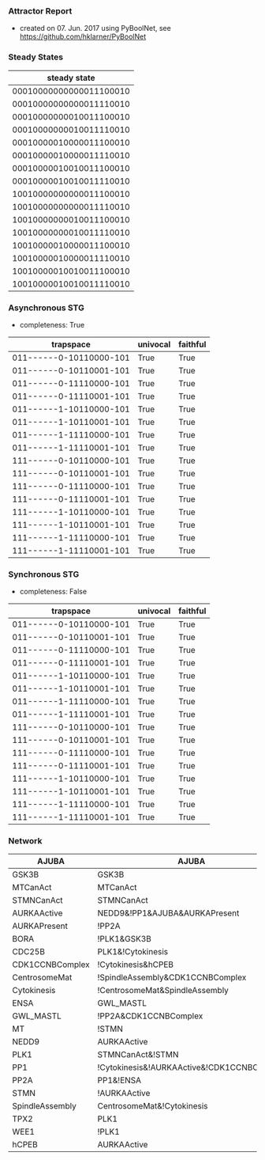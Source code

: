 

### Attractor Report
 * created on 07. Jun. 2017 using PyBoolNet, see https://github.com/hklarner/PyBoolNet

### Steady States
| steady state            |
| ----------------------- | 
| 00010000000000011100010 |
| 00010000000000011110010 |
| 00010000000010011100010 |
| 00010000000010011110010 |
| 00010000010000011100010 |
| 00010000010000011110010 |
| 00010000010010011100010 |
| 00010000010010011110010 |
| 10010000000000011100010 |
| 10010000000000011110010 |
| 10010000000010011100010 |
| 10010000000010011110010 |
| 10010000010000011100010 |
| 10010000010000011110010 |
| 10010000010010011100010 |
| 10010000010010011110010 |

### Asynchronous STG
 * completeness: True

| trapspace               | univocal  | faithful  |
| ----------------------- | --------- | --------- |
| 011------0-10110000-101 | True      | True      |
| 011------0-10110001-101 | True      | True      |
| 011------0-11110000-101 | True      | True      |
| 011------0-11110001-101 | True      | True      |
| 011------1-10110000-101 | True      | True      |
| 011------1-10110001-101 | True      | True      |
| 011------1-11110000-101 | True      | True      |
| 011------1-11110001-101 | True      | True      |
| 111------0-10110000-101 | True      | True      |
| 111------0-10110001-101 | True      | True      |
| 111------0-11110000-101 | True      | True      |
| 111------0-11110001-101 | True      | True      |
| 111------1-10110000-101 | True      | True      |
| 111------1-10110001-101 | True      | True      |
| 111------1-11110000-101 | True      | True      |
| 111------1-11110001-101 | True      | True      |

### Synchronous STG
 * completeness: False

| trapspace               | univocal  | faithful  |
| ----------------------- | --------- | --------- |
| 011------0-10110000-101 | True      | True      |
| 011------0-10110001-101 | True      | True      |
| 011------0-11110000-101 | True      | True      |
| 011------0-11110001-101 | True      | True      |
| 011------1-10110000-101 | True      | True      |
| 011------1-10110001-101 | True      | True      |
| 011------1-11110000-101 | True      | True      |
| 011------1-11110001-101 | True      | True      |
| 111------0-10110000-101 | True      | True      |
| 111------0-10110001-101 | True      | True      |
| 111------0-11110000-101 | True      | True      |
| 111------0-11110001-101 | True      | True      |
| 111------1-10110000-101 | True      | True      |
| 111------1-10110001-101 | True      | True      |
| 111------1-11110000-101 | True      | True      |
| 111------1-11110001-101 | True      | True      |

### Network
| AJUBA           | AJUBA                                                                                                                                                                                                 |
| --------------- | ----------------------------------------------------------------------------------------------------------------------------------------------------------------------------------------------------- |
| GSK3B           | GSK3B                                                                                                                                                                                                 |
| MTCanAct        | MTCanAct                                                                                                                                                                                              |
| STMNCanAct      | STMNCanAct                                                                                                                                                                                            |
| AURKAActive     | NEDD9&!PP1&AJUBA&AURKAPresent | !PP1&AJUBA&AURKAPresent&BORA | NEDD9&AJUBA&!AURKAActive&AURKAPresent | AJUBA&!AURKAActive&BORA&AURKAPresent | !PP1&TPX2&AURKAPresent | TPX2&!AURKAActive&AURKAPresent |
| AURKAPresent    | !PP2A                                                                                                                                                                                                 |
| BORA            | !PLK1&GSK3B | !Cytokinesis                                                                                                                                                                            |
| CDC25B          | PLK1&!Cytokinesis | !Cytokinesis&AURKAActive                                                                                                                                                          |
| CDK1CCNBComplex | !Cytokinesis&hCPEB | !WEE1&!Cytokinesis | CDC25B&!Cytokinesis                                                                                                                                         |
| CentrosomeMat   | !SpindleAssembly&CDK1CCNBComplex                                                                                                                                                                      |
| Cytokinesis     | !CentrosomeMat&SpindleAssembly                                                                                                                                                                        |
| ENSA            | GWL_MASTL                                                                                                                                                                                             |
| GWL_MASTL       | !PP2A&CDK1CCNBComplex                                                                                                                                                                                 |
| MT              | !STMN                                                                                                                                                                                                 |
| NEDD9           | AURKAActive                                                                                                                                                                                           |
| PLK1            | STMNCanAct&!STMN | MT&MTCanAct | AURKAActive                                                                                                                                                          |
| PP1             | !Cytokinesis&!AURKAActive&!CDK1CCNBComplex                                                                                                                                                            |
| PP2A            | PP1&!ENSA                                                                                                                                                                                             |
| STMN            | !AURKAActive                                                                                                                                                                                          |
| SpindleAssembly | CentrosomeMat&!Cytokinesis                                                                                                                                                                            |
| TPX2            | PLK1                                                                                                                                                                                                  |
| WEE1            | !PLK1                                                                                                                                                                                                 |
| hCPEB           | AURKAActive                                                                                                                                                                                           |

